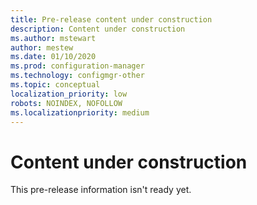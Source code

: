 ```yaml
---
title: Pre-release content under construction
description: Content under construction
ms.author: mstewart
author: mestew
ms.date: 01/10/2020
ms.prod: configuration-manager
ms.technology: configmgr-other
ms.topic: conceptual
localization_priority: low
robots: NOINDEX, NOFOLLOW
ms.localizationpriority: medium
---
```


# Content under construction

This pre-release information isn't ready yet.
